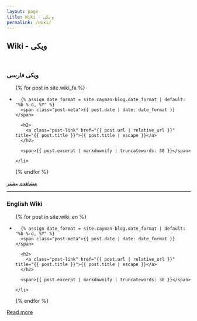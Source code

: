 ```yaml
---
layout: page
title: Wiki - ویکی
permalink: /wiki/
---
```


<h2>Wiki - ویکی</h2>

<div>&nbsp;</div>

<h3>ویکی فارسی</h3>

<ul class="post-list">
  {% for post in site.wiki_fa %}
    <li>

      {% assign date_format = site.cayman-blog.date_format | default: "%b %-d, %Y" %}
      <span class="post-meta">{{ post.date | date: date_format }}</span>

      <h2>
        <a class="post-link" href="{{ post.url | relative_url }}" title="{{ post.title }}">{{ post.title | escape }}</a>
      </h2>

      <span>{{ post.excerpt | markdownify | truncatewords: 30 }}</span>

    </li>
  {% endfor %}
</ul>

<a href="/wiki/fa/">مشاهده بیشتر</a>

<hr>

<h3>English Wiki</h3>

<ul class="post-list">
  {% for post in site.wiki_en %}
    <li>

      {% assign date_format = site.cayman-blog.date_format | default: "%b %-d, %Y" %}
      <span class="post-meta">{{ post.date | date: date_format }}</span>

      <h2>
        <a class="post-link" href="{{ post.url | relative_url }}" title="{{ post.title }}">{{ post.title | escape }}</a>
      </h2>

      <span>{{ post.excerpt | markdownify | truncatewords: 30 }}</span>

    </li>
  {% endfor %}
</ul>

<a href="/wiki/en/">Read more</a>
